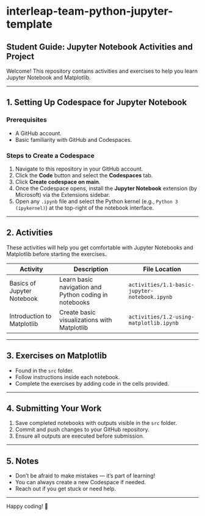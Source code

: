 # interleap-team-python-jupyter-template

## Student Guide: Jupyter Notebook Activities and Project

Welcome! This repository contains activities and exercises to help you learn Jupyter Notebook and Matplotlib.

---

## 1. Setting Up Codespace for Jupyter Notebook

### Prerequisites
- A GitHub account.
- Basic familiarity with GitHub and Codespaces.

### Steps to Create a Codespace
1. Navigate to this repository in your GitHub account.
2. Click the **Code** button and select the **Codespaces** tab.
3. Click **Create codespace on main**.
4. Once the Codespace opens, install the **Jupyter Notebook** extension (by Microsoft) via the Extensions sidebar.
5. Open any `.ipynb` file and select the Python kernel (e.g., `Python 3 (ipykernel)`) at the top-right of the notebook interface.

---

## 2. Activities

These activities will help you get comfortable with Jupyter Notebooks and Matplotlib before starting the exercises.

| Activity                     | Description                                  | File Location                              |
|------------------------------|----------------------------------------------|--------------------------------------------|
| Basics of Jupyter Notebook    | Learn basic navigation and Python coding in notebooks | `activities/1.1-basic-jupyter-notebook.ipynb` |
| Introduction to Matplotlib    | Create basic visualizations with Matplotlib | `activities/1.2-using-matplotlib.ipynb`       |

---

## 3. Exercises on Matplotlib

- Found in the `src` folder.
- Follow instructions inside each notebook.
- Complete the exercises by adding code in the cells provided.

---

## 4. Submitting Your Work

1. Save completed notebooks with outputs visible in the `src` folder.
2. Commit and push changes to your GitHub repository.
3. Ensure all outputs are executed before submission.

---

## 5. Notes

- Don’t be afraid to make mistakes — it’s part of learning!
- You can always create a new Codespace if needed.
- Reach out if you get stuck or need help.

---

Happy coding! 🚀
